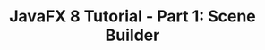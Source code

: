 ---
layout: redirect
title: "JavaFX 8 Tutorial - Part 1: Scene Builder"
slug: javafx-8-tutorial-part1
redirect: /library/javafx-8-tutorial/part1/
published: true
---